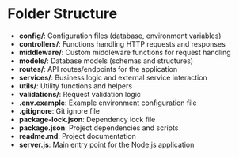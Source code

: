 # Folder Structure

- **config/**: Configuration files (database, environment variables)
- **controllers/**: Functions handling HTTP requests and responses
- **middleware/**: Custom middleware functions for request handling
- **models/**: Database models (schemas and structures)
- **routes/**: API routes/endpoints for the application
- **services/**: Business logic and external service interaction
- **utils/**: Utility functions and helpers
- **validations/**: Request validation logic
- **.env.example**: Example environment configuration file
- **.gitignore**: Git ignore file
- **package-lock.json**: Dependency lock file
- **package.json**: Project dependencies and scripts
- **readme.md**: Project documentation
- **server.js**: Main entry point for the Node.js application

